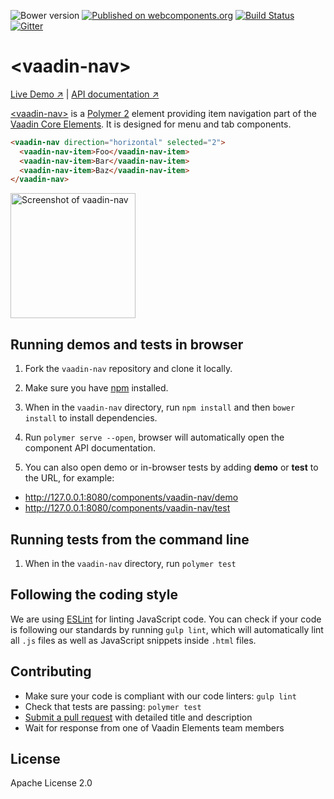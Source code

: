 ![Bower version](https://img.shields.io/bower/v/vaadin-nav.svg)
[![Published on webcomponents.org](https://img.shields.io/badge/webcomponents.org-published-blue.svg)](https://beta.webcomponents.org/element/vaadin/vaadin-nav)
[![Build Status](https://travis-ci.org/vaadin/vaadin-nav.svg?branch=master)](https://travis-ci.org/vaadin/vaadin-nav)
[![Gitter](https://badges.gitter.im/Join%20Chat.svg)](https://gitter.im/vaadin/vaadin-core-elements?utm_source=badge&utm_medium=badge&utm_campaign=pr-badge)

# &lt;vaadin-nav&gt;

[Live Demo ↗](https://cdn.vaadin.com/vaadin-core-elements/master/vaadin-nav/demo/)
|
[API documentation ↗](https://cdn.vaadin.com/vaadin-core-elements/master/vaadin-nav/)


[&lt;vaadin-nav&gt;](https://vaadin.com/elements/-/element/vaadin-nav) is a [Polymer 2](http://polymer-project.org) element providing item navigation part of the [Vaadin Core Elements](https://vaadin.com/elements). It is designed for menu and tab components.

<!--
```
<custom-element-demo>
  <template>
    <script src="../webcomponentsjs/webcomponents-lite.js"></script>
    <link rel="import" href="vaadin-nav.html">
    <next-code-block>
    </next-code-block>
  </template>
</custom-element-demo>
```
-->
```html
<vaadin-nav direction="horizontal" selected="2">
  <vaadin-nav-item>Foo</vaadin-nav-item>
  <vaadin-nav-item>Bar</vaadin-nav-item>
  <vaadin-nav-item>Baz</vaadin-nav-item>
</vaadin-nav>
```

[<img src="https://raw.githubusercontent.com/vaadin/vaadin-nav/master/screenshot.png" width="200" alt="Screenshot of vaadin-nav">](https://vaadin.com/elements/-/element/vaadin-nav)


## Running demos and tests in browser

1. Fork the `vaadin-nav` repository and clone it locally.

1. Make sure you have [npm](https://www.npmjs.com/) installed.

1. When in the `vaadin-nav` directory, run `npm install` and then `bower install` to install dependencies.

1. Run `polymer serve --open`, browser will automatically open the component API documentation.

1. You can also open demo or in-browser tests by adding **demo** or **test** to the URL, for example:

  - http://127.0.0.1:8080/components/vaadin-nav/demo
  - http://127.0.0.1:8080/components/vaadin-nav/test


## Running tests from the command line

1. When in the `vaadin-nav` directory, run `polymer test`


## Following the coding style

We are using [ESLint](http://eslint.org/) for linting JavaScript code. You can check if your code is following our standards by running `gulp lint`, which will automatically lint all `.js` files as well as JavaScript snippets inside `.html` files.


## Contributing

  - Make sure your code is compliant with our code linters: `gulp lint`
  - Check that tests are passing: `polymer test`
  - [Submit a pull request](https://www.digitalocean.com/community/tutorials/how-to-create-a-pull-request-on-github) with detailed title and description
  - Wait for response from one of Vaadin Elements team members


## License

Apache License 2.0
